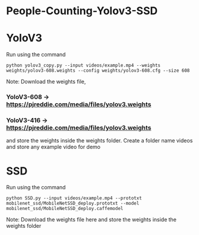 # People-Counting-Yolov3-SSD

# YoloV3
  Run using the command
  
  ```python yolov3_copy.py --input videos/example.mp4 --weights weights/yolov3-608.weights --config weights/yolov3-608.cfg --size 608```
  
  Note: Download the weights file, 
  ### YoloV3-608 -> https://pjreddie.com/media/files/yolov3.weights 
  ### YoloV3-416 -> https://pjreddie.com/media/files/yolov3.weights
  and store the weights inside the weights folder. Create a folder name videos and store any example video for demo
 
# SSD
  Run using the command
  
  ```python SSD.py --input videos/example.mp4 --prototxt mobilenet_ssd/MobileNetSSD_deploy.prototxt --model mobilenet_ssd/MobileNetSSD_deploy.caffemodel```
  
  Note: Download the weights file here and store the weights inside the weights folder
